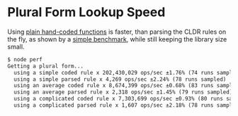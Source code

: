 # Plural Form Lookup Speed

Using [plain hand-coded functions](../src/cardinals.js) is faster, than parsing the CLDR rules on the fly, as shown by a [simple benchmark](../perf/index.js), while still keeping the library size small.

```txt
$ node perf
Getting a plural form...
  using a simple coded rule x 202,430,029 ops/sec ±1.76% (74 runs sampled)
  using a simple parsed rule x 4,269 ops/sec ±2.24% (78 runs sampled)
  using an average coded rule x 8,674,399 ops/sec ±0.68% (83 runs sampled)
  using an average parsed rule x 2,318 ops/sec ±1.45% (79 runs sampled)
  using a complicated coded rule x 7,303,699 ops/sec ±0.93% (80 runs sampled)
  using a complicated parsed rule x 1,607 ops/sec ±2.18% (78 runs sampled)
```
